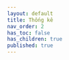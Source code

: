 ```yaml
---
layout: default
title: Thống kê
nav_order: 2
has_toc: false
has_children: true
published: true
---
```


